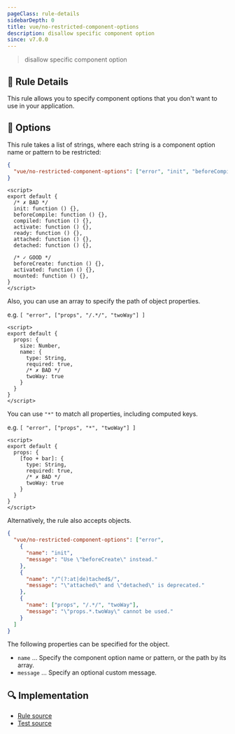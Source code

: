 ```yaml
---
pageClass: rule-details
sidebarDepth: 0
title: vue/no-restricted-component-options
description: disallow specific component option
since: v7.0.0
---
```

> disallow specific component option

## :book: Rule Details

This rule allows you to specify component options that you don't want to use in your application.

## :wrench: Options

This rule takes a list of strings, where each string is a component option name or pattern to be restricted:

```json
{
  "vue/no-restricted-component-options": ["error", "init", "beforeCompile", "compiled", "activate", "ready", "/^(?:at|de)tached$/"]
}
```

<eslint-code-block :rules="{'vue/no-restricted-component-options': ['error', 'init', 'beforeCompile', 'compiled', 'activate', 'ready', '/^(?:at|de)tached$/']}">

```vue
<script>
export default {
  /* ✗ BAD */
  init: function () {},
  beforeCompile: function () {},
  compiled: function () {},
  activate: function () {},
  ready: function () {},
  attached: function () {},
  detached: function () {},

  /* ✓ GOOD */
  beforeCreate: function () {},
  activated: function () {},
  mounted: function () {},
}
</script>
```

</eslint-code-block>

Also, you can use an array to specify the path of object properties.

e.g. `[ "error", ["props", "/.*/", "twoWay"] ]`

<eslint-code-block :rules="{'vue/no-restricted-component-options': ['error' , ['props', '/.*/', 'twoWay'] ]}">

```vue
<script>
export default {
  props: {
    size: Number,
    name: {
      type: String,
      required: true,
      /* ✗ BAD */
      twoWay: true
    }
  }
}
</script>
```

</eslint-code-block>

You can use `"*"` to match all properties, including computed keys.

e.g. `[ "error", ["props", "*", "twoWay"] ]`

<eslint-code-block :rules="{'vue/no-restricted-component-options': ['error' , ['props', '*', 'twoWay'] ]}">

```vue
<script>
export default {
  props: {
    [foo + bar]: {
      type: String,
      required: true,
      /* ✗ BAD */
      twoWay: true
    }
  }
}
</script>
```

</eslint-code-block>

Alternatively, the rule also accepts objects.

```json
{
  "vue/no-restricted-component-options": ["error",
    {
      "name": "init",
      "message": "Use \"beforeCreate\" instead."
    },
    {
      "name": "/^(?:at|de)tached$/",
      "message": "\"attached\" and \"detached\" is deprecated."
    },
    {
      "name": ["props", "/.*/", "twoWay"],
      "message": "\"props.*.twoWay\" cannot be used."
    }
  ]
}
```

The following properties can be specified for the object.

- `name` ... Specify the component option name or pattern, or the path by its array.
- `message` ... Specify an optional custom message.

## :mag: Implementation

- [Rule source](https://github.com/vuejs/eslint-plugin-vue/blob/master/lib/rules/no-restricted-component-options.js)
- [Test source](https://github.com/vuejs/eslint-plugin-vue/blob/master/tests/lib/rules/no-restricted-component-options.js)
